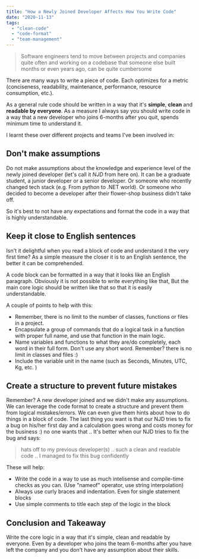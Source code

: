 ```yaml
---
title: "How a Newly Joined Developer Affects How You Write Code"
date: "2020-11-13"
tags: 
  - "clean-code"
  - "code-format"
  - "team-management"
---
```


> Software engineers tend to move between projects and companies quite often and working on a codebase that someone else built months or even years ago, can be quite cumbersome

There are many ways to write a piece of code. Each optimizes for a metric (conciseness, readability, maintenance, performance, resource consumption, etc.).

As a general rule code should be written in a way that it's **simple**, **clean** and **readable by everyone**. As a measure I always say you should write code in a way that a new developer who joins 6-months after you quit, spends minimum time to understand it.

I learnt these over different projects and teams I've been involved in:

## Don't make assumptions

Do not make assumptions about the knowledge and experience level of the newly joined developer (let's call it _NJD_ from here on). It can be a graduate student, a junior developer or a senior developer. Or someone who recently changed tech stack (e.g. From python to .NET world). Or someone who decided to become a developer after their flower-shop business didn't take off.

So it's best to not have any expectations and format the code in a way that is highly understandable.

## Keep it close to English sentences

Isn't it delightful when you read a block of code and understand it the very first time? As a simple measure the closer it is to an English sentence, the better it can be comprehended.

A code block can be formatted in a way that it looks like an English paragraph. Obviously it is not possible to write everything like that, But the main core logic should be written like that so that it is easily understandable.

A couple of points to help with this:

- Remember, there is no limit to the number of classes, functions or files in a project.
- Encapsulate a group of commands that do a logical task in a function with proper full name, and use that function in the main logic.
- Name variables and functions to what they are/do completely, each word in their full form. Don't use any short word. Remember? there is no limit in classes and files :)
- Include the variable unit in the name (such as Seconds, Minutes, UTC, Kg, etc. )

## Create a structure to prevent future mistakes

Remember? A new developer joined and we didn't make any assumptions. We can leverage the code format to create a structure and prevent them from logical mistakes/errors. We can even give them hints about how to do things in a block of code. The last thing you want is that our NJD tries to fix a bug on his/her first day and a calculation goes wrong and costs money for the business :) no one wants that .. It's better when our NJD tries to fix the bug and says:

> hats off to my previous developer(s) .. such a clean and readable code .. I managed to fix this bug confidently

These will help:

- Write the code in a way to use as much intelisense and compile-time checks as you can. (Use "nameof" operator, use string interpolation)
- Always use curly braces and indentation. Even for single statement blocks
- Use simple comments to title each step of the logic in the block

## Conclusion and Takeaway

Write the core logic in a way that it's simple, clean and readable by everyone. Even by a developer who joins the team 6-months after you have left the company and you don't have any assumption about their skills.
